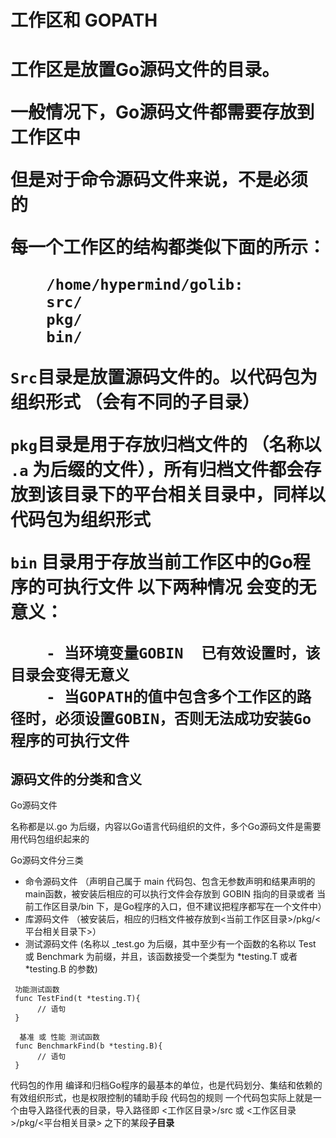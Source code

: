
<h1>工作区和 GOPATH <h1/>

工作区是放置Go源码文件的目录。

一般情况下，Go源码文件都需要存放到工作区中

但是对于**命令源码文件**来说，不是必须的

每一个工作区的结构都类似下面的所示：

```
    /home/hypermind/golib:
    src/
    pkg/
    bin/
```

` Src `目录是放置源码文件的。以代码包为组织形式 （会有不同的子目录）

` pkg `目录是用于存放归档文件的 （名称以 `.a` 为后缀的文件），所有归档文件都会存放到该目录下的平台相关目录中，同样以代码包为组织形式

` bin ` 目录用于存放当前工作区中的Go程序的可执行文件 以下两种情况 会变的无意义：
    
        - 当环境变量GOBIN  已有效设置时，该目录会变得无意义
        - 当GOPATH的值中包含多个工作区的路径时，必须设置GOBIN，否则无法成功安装Go程序的可执行文件
        

<h2> 源码文件的分类和含义 </h2>
 Go源码文件

 名称都是以.go 为后缀，内容以Go语言代码组织的文件，多个Go源码文件是需要用代码包组织起来的

Go源码文件分三类

  - 命令源码文件 （声明自己属于 main 代码包、包含无参数声明和结果声明的main函数，被安装后相应的可以执行文件会存放到 GOBIN 指向的目录或者 当前工作区目录/bin 下，是Go程序的入口，但不建议把程序都写在一个文件中）
  - 库源码文件 （被安装后，相应的归档文件被存放到<当前工作区目录>/pkg/<平台相关目录下>）
  - 测试源码文件 (名称以 _test.go 为后缀，其中至少有一个函数的名称以 Test 或 Benchmark 为前缀，并且，该函数接受一个类型为 *testing.T 或者 *testing.B 的参数)
  
  ```
   功能测试函数
   func TestFind(t *testing.T){
        // 语句
   }
    
    基准 或 性能 测试函数
   func BenchmarkFind(b *testing.B){
        // 语句
   }
  ```

代码包的作用 编译和归档Go程序的最基本的单位，也是代码划分、集结和依赖的有效组织形式，也是权限控制的辅助手段
代码包的规则 一个代码包实际上就是一个由导入路径代表的目录，导入路径即 <工作区目录>/src 或 <工作区目录>/pkg/<平台相关目录> 之下的某段**子目录**



